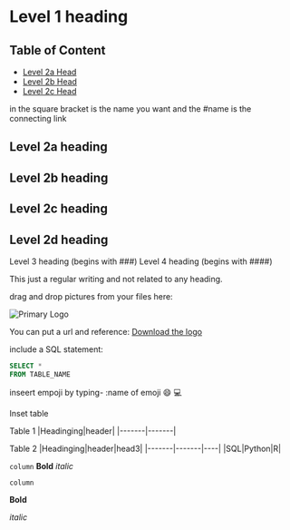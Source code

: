 # Level 1 heading

## Table of Content
- [Level 2a Head](#level-2a-heading)
- [Level 2b Head](#level-2b-heading)
- [Level 2c Head](#level-2c-heading)

in the square bracket is the name you want and the #name is the connecting link 

## Level 2a heading 
## Level 2b heading 
## Level 2c heading
## Level 2d heading
Level 3 heading (begins with ###)
Level 4 heading (begins with ####)

This just a regular writing and not related to any heading.

drag and drop pictures from your files here:

![Primary Logo](https://github.com/Teitey77/Git_Pract_/assets/111105500/5c34adb6-b66b-4bcf-bf56-3b61d26604d2)


You can put a url and reference:
[Download the logo](https://github.com/Teitey77/Git_Pract_/blob/main/Primary%20Logo.png)

include a SQL statement:
```sql
SELECT *
FROM TABLE_NAME
```

inseert empoji by typing- :name of emoji
😄
💻


Inset table

Table 1
|Headinging|header|
|-------|-------|


Table 2
|Headinging|header|head3|
|-------|-------|----|
|SQL|Python|R|


`column`
**Bold**
*italic*


`column`

**Bold**

*italic*





















